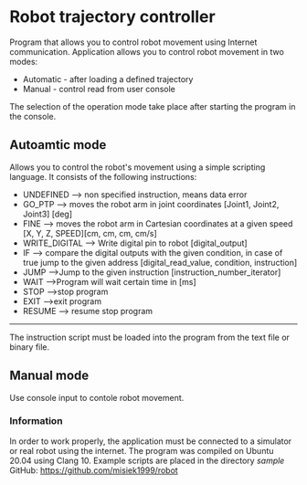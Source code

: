 # Robot trajectory controller 

Program that allows you to control robot movement using Internet communication. Application allows you to control robot movement in two modes:
 - Automatic - after loading a defined trajectory
 - Manual - control read from user console


The selection of the operation mode take place after starting the program in the console.
## Autoamtic mode 
Allows you to control the robot's movement using a simple scripting language. It consists of the following instructions:
 *  UNDEFINED     --> non specified instruction, means data error
 *  GO_PTP        --> moves the robot arm in joint coordinates [Joint1, Joint2, Joint3] [deg]
 *  FINE          --> moves the robot arm in Cartesian coordinates at a given speed    [X, Y, Z, SPEED][cm, cm, cm, cm/s]
 *  WRITE_DIGITAL --> Write digital pin to robot [digital_output]
 *  IF     --> compare the digital outputs with the given condition, in case of true jump to the given address [digital_read_value, condition, instruction]
 *  JUMP          -->Jump to the given instruction [instruction_number_iterator]
 *  WAIT          -->Program will wait certain time in [ms]
 *  STOP          -->stop program
 *  EXIT          -->exit program
 *  RESUME        --> resume stop program
---
The instruction script must be loaded into the program from the text file or binary file. 

## Manual mode 
Use console input to contole robot movement. 

### Information 
In order to work properly, the application must be connected to a simulator or real robot using the internet.
The program was compiled on Ubuntu 20.04 using Clang 10. 
Example scripts are placed in the directory *sample*
GitHub: https://github.com/misiek1999/robot
